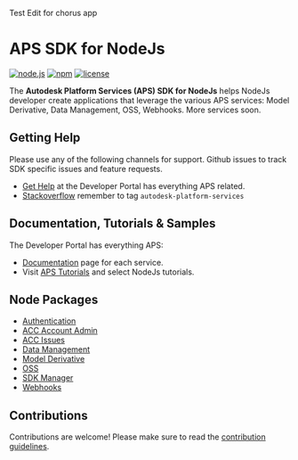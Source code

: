 Test Edit for chorus app
# APS SDK for NodeJs

[![node.js](https://img.shields.io/badge/Node.js-16.16-blue.svg)](https://nodejs.org)
[![npm](https://img.shields.io/badge/npm-8.11-blue.svg)](https://www.npmjs.com/)
[![license](https://img.shields.io/badge/License-Apache%202.0-green.svg)](https://opensource.org/licenses/Apache-2.0)

The **Autodesk Platform Services (APS) SDK for NodeJs** helps NodeJs developer create applications that leverage the various APS services: Model Derivative, Data Management, OSS, Webhooks. More services soon.

## Getting Help

Please use any of the following channels for support. Github issues to track SDK specific issues and feature requests. 

- [Get Help](https://aps.autodesk.com/get-help) at the Developer Portal has everything APS related.
- [Stackoverflow](https://stackoverflow.com/questions/ask?tags=autodesk-platform-services) remember to tag `autodesk-platform-services`

## Documentation, Tutorials & Samples

The Developer Portal has everything APS:

- [Documentation](https://aps.autodesk.com/developer/documentation) page for each service.
- Visit [APS Tutorials](http://aps.autodesk.com/tutorials) and select NodeJs tutorials.


## Node Packages

- [Authentication](https://www.npmjs.com/package/@aps_sdk/authentication)
- [ACC Account Admin](https://www.npmjs.com/package/@aps_sdk/construction-account-admin)
- [ACC Issues](https://www.npmjs.com/package/@aps_sdk/construction-issues)
- [Data Management](https://www.npmjs.com/package/@aps_sdk/data-management)
- [Model Derivative](https://www.npmjs.com/package/@aps_sdk/model-derivative)
- [OSS](https://www.npmjs.com/package/@aps_sdk/oss)
- [SDK Manager](https://www.npmjs.com/package/@aps_sdk/autodesk-sdkmanager)
- [Webhooks](https://www.npmjs.com/package/@aps_sdk/webhooks)

## Contributions

 Contributions are welcome! Please make sure to read the [contribution guidelines](CONTRIBUTING.md).
